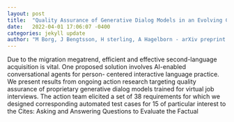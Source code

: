 ```yaml
---
layout: post
title:  "Quality Assurance of Generative Dialog Models in an Evolving Conversational Agent Used for Swedish Language Practice"
date:   2022-04-01 17:06:07 -0400
categories: jekyll update
author: "M Borg, J Bengtsson, H sterling, A Hagelborn - arXiv preprint arXiv , 2022"
---
```

Due to the migration megatrend, efficient and effective second-language acquisition is vital. One proposed solution involves AI-enabled conversational agents for person- centered interactive language practice. We present results from ongoing action research targeting quality assurance of proprietary generative dialog models trained for virtual job interviews. The action team elicited a set of 38 requirements for which we designed corresponding automated test cases for 15 of particular interest to the Cites: Asking and Answering Questions to Evaluate the Factual